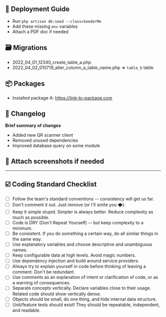 ## 🚀 Deployment Guide
- Run `php artisan db:seed --class=SeederMe`
- Add these missing `env` variables
- Attach a PDF doc if needed


## 🗃️ Migrations
- 2022_04_01_12340_create_table_a.php
- 2022_04_02_010719_alter_column_a_table_name.php => `table_b` table


## 📦 Packages
- Installed package A: https://link-to-package.com


## 📝  Changelog
**Brief summary of changes**
- Added new QR scanner client
- Removed unused dependencies
- Improved database query on some module


## 📸 Attach screenshots if needed

<hr>

## ☑️ Coding Standard Checklist

- [ ] Follow the team's standard conventions -- consistency will get us far.
- [ ] Don't comment it out. Just remove (or I'll smite you 🌩️).
- [ ] Keep it simple stupid. Simpler is always better. Reduce complexity as much as possible.
- [ ] Code is DRY (Don't Repeat Yourself) -- but keep complexity to a minimum.
- [ ] Be consistent. If you do something a certain way, do all similar things in the same way.
- [ ] Use explanatory variables and choose descriptive and unambiguous names.
- [ ] Keep configurable data at high levels. Avoid magic numbers.
- [ ] Use dependency injection and build around service providers.
- [ ] Always try to explain yourself in code before thinking of leaving a comment. Don't be redundant.
- [ ] Use comments as an explanation of intent or clarification of code, or as a warning of consequences.
- [ ] Separate concepts vertically. Declare variables close to their usage. Related code should show vertically dense.
- [ ] Objects should be small, do one thing, and hide internal data structure.
- [ ] Unit/feature tests should exist! They should be repeatable, independent, and readable.